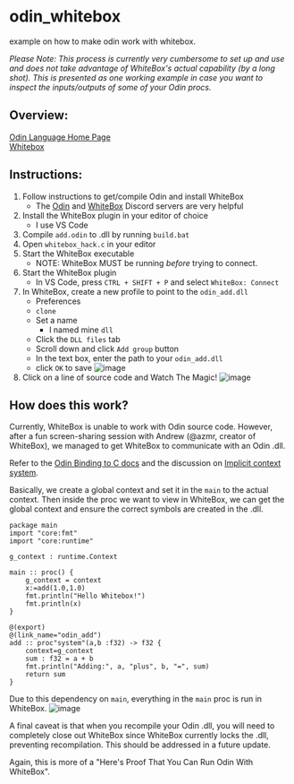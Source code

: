 # odin_whitebox
example on how to make odin work with whitebox.

*Please Note: This process is currently very cumbersome to set up and use and does not take advantage of WhiteBox's actual capability (by a long shot).  This is presented as one working example in case you want to inspect the inputs/outputs of some of your Odin procs.*

## Overview:   
[Odin Language Home Page](https://odin-lang.org/)   
[Whitebox](https://whitebox.systems/)   


## Instructions:  
1. Follow instructions to get/compile Odin and install WhiteBox
    - The [Odin](https://discord.com/invite/sVBPHEv) and [WhiteBox](https://t.co/Oky8t1Ao7O) Discord servers are very helpful
1. Install the WhiteBox plugin in your editor of choice
    - I use VS Code
1. Compile `add.odin` to .dll by running `build.bat`
1. Open `whitebox_hack.c` in your editor
1. Start the WhiteBox executable
    - NOTE: WhiteBox MUST be running _before_ trying to connect.
1. Start the WhiteBox plugin
    - In VS Code, press `CTRL + SHIFT + P` and select `WhiteBox: Connect`
1. In WhiteBox, create a new profile to point to the `odin_add.dll`
    - Preferences
    - `clone`
    - Set a name
        - I named mine `dll`
    - Click the `DLL files` tab
    - Scroll down and click `Add group` button
    - In the text box, enter the path to your `odin_add.dll`
    - click `OK` to save
![image](https://user-images.githubusercontent.com/3990931/203457781-12983be6-9796-4253-a0c0-d48f234c4dcf.png)
1. Click on a line of source code and Watch The Magic!
![image](https://user-images.githubusercontent.com/3990931/203457930-3d7ca6c0-23a7-4a0f-8124-df896cbdb835.png)

## How does this work?  

Currently, WhiteBox is unable to work with Odin source code. However, after a fun screen-sharing session with Andrew (@azmr, creator of WhiteBox), we managed to get WhiteBox to communicate with an Odin .dll.

Refer to the [Odin Binding to C docs](https://odin-lang.org/news/binding-to-c/) and the discussion on [Implicit context system](https://odin-lang.org/docs/overview/#implicit-context-system).  

Basically, we create a global context and set it in the `main` to the actual context.  Then inside the proc we want to view in WhiteBox, we can get the global context and ensure the correct symbols are created in the .dll.  

```
package main
import "core:fmt"
import "core:runtime"

g_context : runtime.Context 

main :: proc() {
    g_context = context
    x:=add(1.0,1.0)
    fmt.println("Hello Whitebox!")
    fmt.println(x)
}

@(export) 
@(link_name="odin_add")
add :: proc"system"(a,b :f32) -> f32 {
    context=g_context
    sum : f32 = a + b
    fmt.println("Adding:", a, "plus", b, "=", sum)
    return sum
}
```

Due to this dependency on `main`, everything in the `main` proc is run in WhiteBox.
![image](https://user-images.githubusercontent.com/3990931/203458983-d76fc757-3b94-4211-b78b-714addd2f9b5.png)

A final caveat is that when you recompile your Odin .dll, you will need to completely close out WhiteBox since WhiteBox currently locks the .dll, preventing recompilation.  This should be addressed in a future update. 

Again, this is more of a "Here's Proof That You Can Run Odin With WhiteBox".  
